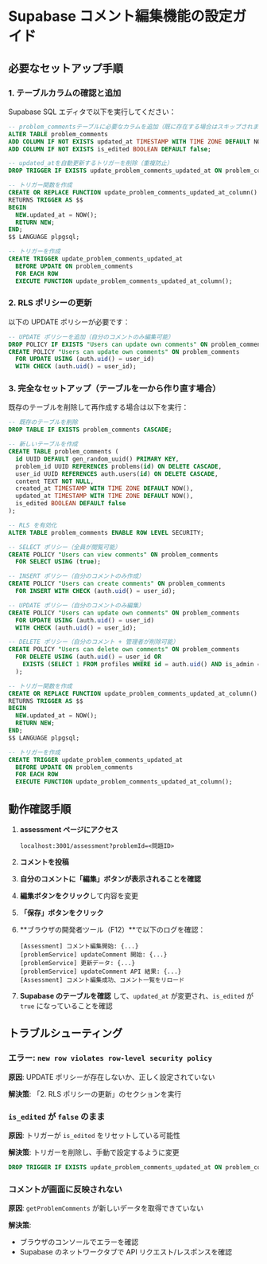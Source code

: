 # Supabase コメント編集機能の設定ガイド

## 必要なセットアップ手順

### 1. テーブルカラムの確認と追加

Supabase SQL エディタで以下を実行してください：

```sql
-- problem_commentsテーブルに必要なカラムを追加（既に存在する場合はスキップされます）
ALTER TABLE problem_comments
ADD COLUMN IF NOT EXISTS updated_at TIMESTAMP WITH TIME ZONE DEFAULT NOW(),
ADD COLUMN IF NOT EXISTS is_edited BOOLEAN DEFAULT false;

-- updated_atを自動更新するトリガーを削除（重複防止）
DROP TRIGGER IF EXISTS update_problem_comments_updated_at ON problem_comments;

-- トリガー関数を作成
CREATE OR REPLACE FUNCTION update_problem_comments_updated_at_column()
RETURNS TRIGGER AS $$
BEGIN
  NEW.updated_at = NOW();
  RETURN NEW;
END;
$$ LANGUAGE plpgsql;

-- トリガーを作成
CREATE TRIGGER update_problem_comments_updated_at
  BEFORE UPDATE ON problem_comments
  FOR EACH ROW
  EXECUTE FUNCTION update_problem_comments_updated_at_column();
```

### 2. RLS ポリシーの更新

以下の UPDATE ポリシーが必要です：

```sql
-- UPDATE ポリシーを追加（自分のコメントのみ編集可能）
DROP POLICY IF EXISTS "Users can update own comments" ON problem_comments;
CREATE POLICY "Users can update own comments" ON problem_comments
  FOR UPDATE USING (auth.uid() = user_id)
  WITH CHECK (auth.uid() = user_id);
```

### 3. 完全なセットアップ（テーブルを一から作り直す場合）

既存のテーブルを削除して再作成する場合は以下を実行：

```sql
-- 既存のテーブルを削除
DROP TABLE IF EXISTS problem_comments CASCADE;

-- 新しいテーブルを作成
CREATE TABLE problem_comments (
  id UUID DEFAULT gen_random_uuid() PRIMARY KEY,
  problem_id UUID REFERENCES problems(id) ON DELETE CASCADE,
  user_id UUID REFERENCES auth.users(id) ON DELETE CASCADE,
  content TEXT NOT NULL,
  created_at TIMESTAMP WITH TIME ZONE DEFAULT NOW(),
  updated_at TIMESTAMP WITH TIME ZONE DEFAULT NOW(),
  is_edited BOOLEAN DEFAULT false
);

-- RLS を有効化
ALTER TABLE problem_comments ENABLE ROW LEVEL SECURITY;

-- SELECT ポリシー（全員が閲覧可能）
CREATE POLICY "Users can view comments" ON problem_comments
  FOR SELECT USING (true);

-- INSERT ポリシー（自分のコメントのみ作成）
CREATE POLICY "Users can create comments" ON problem_comments
  FOR INSERT WITH CHECK (auth.uid() = user_id);

-- UPDATE ポリシー（自分のコメントのみ編集）
CREATE POLICY "Users can update own comments" ON problem_comments
  FOR UPDATE USING (auth.uid() = user_id)
  WITH CHECK (auth.uid() = user_id);

-- DELETE ポリシー（自分のコメント + 管理者が削除可能）
CREATE POLICY "Users can delete own comments" ON problem_comments
  FOR DELETE USING (auth.uid() = user_id OR
    EXISTS (SELECT 1 FROM profiles WHERE id = auth.uid() AND is_admin = true)
  );

-- トリガー関数を作成
CREATE OR REPLACE FUNCTION update_problem_comments_updated_at_column()
RETURNS TRIGGER AS $$
BEGIN
  NEW.updated_at = NOW();
  RETURN NEW;
END;
$$ LANGUAGE plpgsql;

-- トリガーを作成
CREATE TRIGGER update_problem_comments_updated_at
  BEFORE UPDATE ON problem_comments
  FOR EACH ROW
  EXECUTE FUNCTION update_problem_comments_updated_at_column();
```

## 動作確認手順

1. **assessment ページにアクセス**
   ```
   localhost:3001/assessment?problemId=<問題ID>
   ```

2. **コメントを投稿**

3. **自分のコメントに「編集」ボタンが表示されることを確認**

4. **編集ボタンをクリック**して内容を変更

5. **「保存」ボタンをクリック**

6. **ブラウザの開発者ツール（F12）**で以下のログを確認：
   ```
   [Assessment] コメント編集開始: {...}
   [problemService] updateComment 開始: {...}
   [problemService] 更新データ: {...}
   [problemService] updateComment API 結果: {...}
   [Assessment] コメント編集成功、コメント一覧をリロード
   ```

7. **Supabase のテーブルを確認** して、`updated_at` が変更され、`is_edited` が `true` になっていることを確認

## トラブルシューティング

### エラー: `new row violates row-level security policy`

**原因**: UPDATE ポリシーが存在しないか、正しく設定されていない

**解決策**: 「2. RLS ポリシーの更新」のセクションを実行

### `is_edited` が `false` のまま

**原因**: トリガーが `is_edited` をリセットしている可能性

**解決策**: トリガーを削除し、手動で設定するように変更

```sql
DROP TRIGGER IF EXISTS update_problem_comments_updated_at ON problem_comments;
```

### コメントが画面に反映されない

**原因**: `getProblemComments` が新しいデータを取得できていない

**解決策**: 
- ブラウザのコンソールでエラーを確認
- Supabase のネットワークタブで API リクエスト/レスポンスを確認
